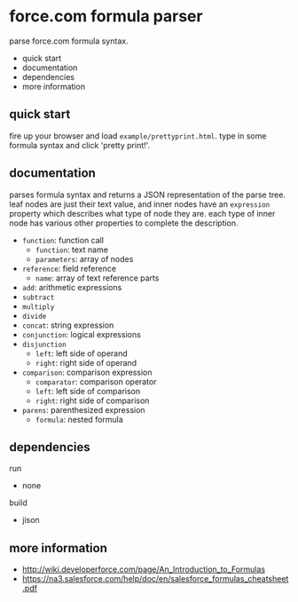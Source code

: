 force.com formula parser
========================

parse force.com formula syntax.

 * quick start
 * documentation
 * dependencies
 * more information

quick start
-----------

fire up your browser and load `example/prettyprint.html`.
type in some formula syntax and click 'pretty print!'.

documentation
-------------

parses formula syntax and returns a JSON representation
of the parse tree.  leaf nodes are just their text value,
and inner nodes have an `expression` property which
describes what type of node they are.  each type of inner
node has various other properties to complete the description.

 * `function`: function call
   * `function`: text name
   * `parameters`: array of nodes
 * `reference`: field reference
   * `name`: array of text reference parts
 * `add`: arithmetic expressions
 * `subtract`
 * `multiply`
 * `divide`
 * `concat`: string expression
 * `conjunction`: logical expressions
 * `disjunction`
   * `left`: left side of operand
   * `right`: right side of operand
 * `comparison`: comparison expression
   * `comparator`: comparison operator
   * `left`: left side of comparison
   * `right`: right side of comparison
 * `parens`: parenthesized expression
   * `formula`: nested formula

dependencies
------------

run
 * none

build
 * jison

more information
----------------

 * <http://wiki.developerforce.com/page/An_Introduction_to_Formulas>
 * <https://na3.salesforce.com/help/doc/en/salesforce_formulas_cheatsheet.pdf>
